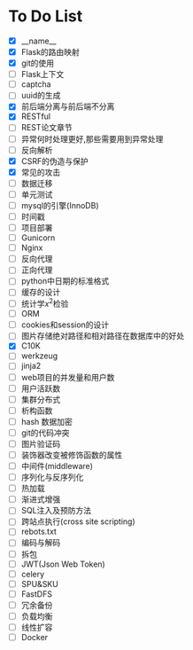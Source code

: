 # To Do List
- [x] \_\_name\_\_
- [x] Flask的路由映射
- [x] git的使用
- [ ] Flask上下文
- [ ] captcha
- [ ] uuid的生成
- [x] 前后端分离与前后端不分离
- [x] RESTful
- [ ] REST论文章节
- [ ] 异常何时处理更好,那些需要用到异常处理
- [ ] 反向解析
- [x] CSRF的伪造与保护
- [x] 常见的攻击
- [ ] 数据迁移
- [ ] 单元测试
- [ ] mysql的引擎(InnoDB)
- [ ] 时间戳
- [ ] 项目部署
- [ ] Gunicorn
- [ ] Nginx
- [ ] 反向代理
- [ ] 正向代理
- [ ] python中日期的标准格式
- [ ] 缓存的设计
- [ ] 统计学$x^2$检验
- [ ] ORM
- [ ] cookies和session的设计
- [ ] 图片存储绝对路径和相对路径在数据库中的好处
- [x] C10K
- [ ] werkzeug
- [ ] jinja2
- [ ] web项目的并发量和用户数
- [ ] 用户活跃数
- [ ] 集群分布式
- [ ] 析构函数
- [ ] hash 数据加密
- [ ] git的代码冲突
- [ ] 图片验证码
- [ ] 装饰器改变被修饰函数的属性
- [ ] 中间件(middleware)
- [ ] 序列化与反序列化
- [ ] 热加载
- [ ] 渐进式增强
- [ ] SQL注入及预防方法
- [ ] 跨站点执行(cross site scripting)
- [ ] rebots.txt
- [ ] 编码与解码
- [ ] 拆包
- [ ] JWT(Json Web Token)
- [ ] celery
- [ ] SPU&SKU
- [ ] FastDFS
- [ ] 冗余备份
- [ ] 负载均衡
- [ ] 线性扩容
- [ ] Docker